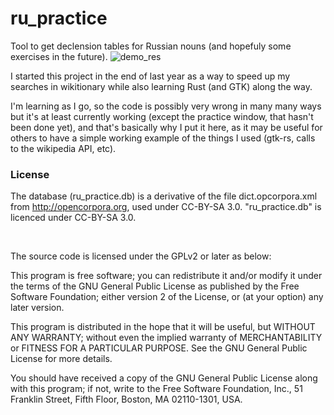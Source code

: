 # ru_practice
Tool to get declension tables for Russian nouns (and hopefuly some exercises in the future).
![demo_res](https://user-images.githubusercontent.com/5335499/111081815-e63afc00-84e3-11eb-9695-e07884a95b8d.gif)

I started this project in the end of last year as a way to speed up my searches in wikitionary while also learning Rust (and GTK) along the way.

I'm learning as I go, so the code is possibly very wrong in many many ways but it's at least currently working (except the practice window, that hasn't been done yet), and that's basically why I put it here, as it may be useful for others to have a simple working example of the things I used (gtk-rs, calls to the wikipedia API, etc).

### License
The database (ru_practice.db) is a derivative of the file dict.opcorpora.xml from http://opencorpora.org, used under CC-BY-SA 3.0. "ru_practice.db" is licenced under CC-BY-SA 3.0.

<br />

The source code is licensed under the GPLv2 or later as below:

This program is free software; you can redistribute it and/or
modify it under the terms of the GNU General Public License
as published by the Free Software Foundation; either version 2
of the License, or (at your option) any later version.

This program is distributed in the hope that it will be useful,
but WITHOUT ANY WARRANTY; without even the implied warranty of
MERCHANTABILITY or FITNESS FOR A PARTICULAR PURPOSE.  See the
GNU General Public License for more details.

You should have received a copy of the GNU General Public License
along with this program; if not, write to the Free Software
Foundation, Inc., 51 Franklin Street, Fifth Floor, Boston, MA  02110-1301, USA.
